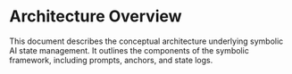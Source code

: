 # Architecture Overview

This document describes the conceptual architecture underlying symbolic AI state management. It outlines the components of the symbolic framework, including prompts, anchors, and state logs.
